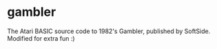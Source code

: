 # gambler
The Atari BASIC source code to 1982's Gambler, published by SoftSide. Modified for extra fun :)
